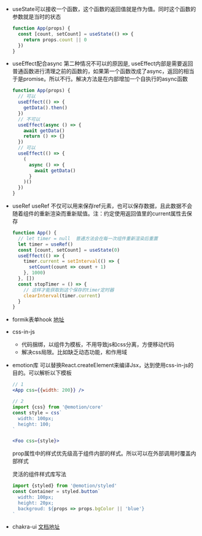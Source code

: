 * useState可以接收一个函数，这个函数的返回值就是作为值。同时这个函数的参数就是当时的状态
  ```js
  function App(props) {
    const [count, setCount] = useState(() => {
      return props.count || 0
    })
  }
  ```

* useEffect配合async
  第二种情况不可以的原因是, useEffect内部是需要返回普通函数进行清理之前的函数的，如果第一个函数改成了async，返回的相当于是promise。所以不行。解决方法是在内部增加一个自执行的async函数
  ```js
  function App(props) {
    // 可以
    useEffect(() => {
      getData().then()
    })
    // 不可以
    useEffect(async () => {
      await getData()
      return () => {}
    })
    // 可以
    useEffect(() => {
      (
        async () => {
          await getData()
        }
      )()
    })
  }
  ```

* useRef
  useRef 不仅可以用来保存ref元素，也可以保存数据，且此数据不会随着组件的重新渲染而重新赋值。注：约定使用返回值里的current属性去保存
  ```js
  function App() {
    // let timer = null  普通方法会在每一次组件重新渲染后重置
    let timer = useRef()
    const [count, setCount] = useState(0)
    useEffect(() => {
      timer.current = setInterval(() => {
        setCount(count => count + 1)
      }, 1000)
    }, [])
    const stopTimer = () => {
      // 这样才能获取到这个保存的timer定时器
      clearInterval(timer.current)
    }
  }
  ```

* formik表单hook
  [地址](https://formik.org/docs/overview)

* css-in-js
  - 代码捆绑，以组件为模板，不用导致js和css分离，方便移动代码
  - 解决css局限。比如缺乏动态功能，和作用域

* emotion库
  可以替换React.createElement来编译Jsx，达到使用css-in-js的目的。可以解析以下模板
  ```jsx
  // 1
  <App css={{width: 200}} />

  // 2
  import {css} from '@emotion/core'
  const style = css`
    width: 100px;
    height: 100;
  `

  <Foo css={style}>
  ```

  prop属性中的样式优先级高于组件内部的样式。所以可以在外部调用时覆盖内部样式

  灵活的组件样式库写法

  ```js
  import {styled} from '@emotion/styled'
  const Container = styled.button`
    width: 100px;
    height: 20px;
    backgroud: ${props => props.bgColor || 'blue'}
  `
  ```

* chakra-ui
  [文档地址](https://chakra-ui.com/docs/layout/flex)